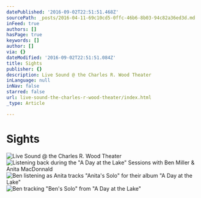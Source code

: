 ```yaml
---
datePublished: '2016-09-02T22:51:51.468Z'
sourcePath: _posts/2016-04-11-69c10cd5-0ffc-46b6-8b03-94c82a36ed3d.md
inFeed: true
authors: []
hasPage: true
keywords: []
author: []
via: {}
dateModified: '2016-09-02T22:51:51.084Z'
title: Sights
publisher: {}
description: Live Sound @ the Charles R. Wood Theater
inLanguage: null
inNav: false
starred: false
url: live-sound-the-charles-r-wood-theater/index.html
_type: Article

---
```

# Sights
![Live Sound @ the Charles R. Wood Theater](https://s3-us-west-2.amazonaws.com/the-grid-img/p/2cae5335e17ecf74b241d6dd5c398a4affc44938.jpg)
![Listening back during the "A Day at the Lake" Sessions with Ben Miller & Anita MacDonnald](https://s3-us-west-2.amazonaws.com/the-grid-img/p/72ecd8e979563c8eb542f76cec53ff0ff3746d73.jpg)
![Ben listening as Anita tracks "Anita's Solo" for their album "A Day at the Lake"](https://s3-us-west-2.amazonaws.com/the-grid-img/p/f16575096be31e4b3ec9d9dcaf4cb0e5c45c3a2e.jpg)
![Ben tracking "Ben's Solo" from "A Day at the Lake"](https://s3-us-west-2.amazonaws.com/the-grid-img/p/cab344381f34601589250e0273ea06a00ae161e7.jpg)